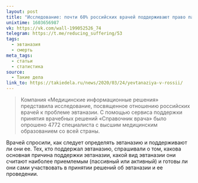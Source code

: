 ```yaml
---
layout: post
title: "Исследование: почти 60% российских врачей поддерживают право пациента на эвтаназию"
unixtime: 1603656987
vk: https://vk.com/wall-199052526_74
telegram: https://t.me/reducing_suffering/53
tags:
  - эвтаназия
  - смерть
meta_tags:
  - статьи
  - статистика
source:
  - Такие дела
link_to: https://takiedela.ru/news/2020/03/24/yevtanaziya-v-rossii/
---
```

>Компания «Медицинские информационные решения» представила исследование, посвященное отношению российских врачей к проблеме эвтаназии. С помощью сервиса поддержки принятия врачебных решений «Справочник врача» было опрошено 4772 специалиста с высшим медицинским образованием со всей страны.

Врачей спросили, как следует определять эвтаназию и поддерживают ли они ее. Тех, кто поддержал эвтаназию, спрашивали о том, какова основная причина поддержки эвтаназии, какой вид эвтаназии они считают наиболее приемлемым (пассивный или активный) и готовы ли они сами участвовать в принятии решений об эвтаназии и ее проведении.